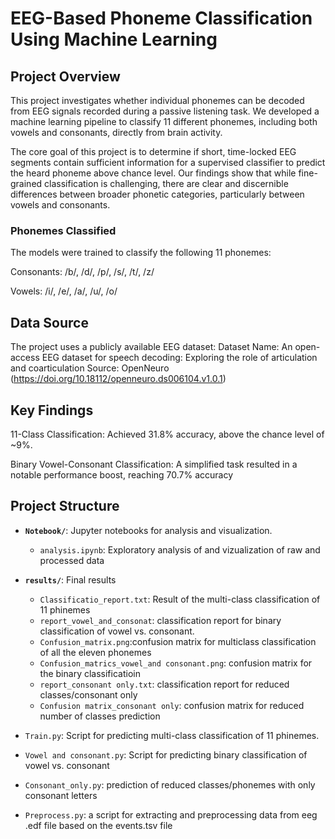 # EEG-Based Phoneme Classification Using Machine Learning
## Project Overview
This project investigates whether individual phonemes can be decoded from EEG signals recorded during a passive listening task. We developed a machine learning pipeline to classify 11 different phonemes, including both vowels and consonants, directly from brain activity.

The core goal of this project is to determine if short, time-locked EEG segments contain sufficient information for a supervised classifier to predict the heard phoneme above chance level. Our findings show that while fine-grained classification is challenging, there are clear and discernible differences between broader phonetic categories, particularly between vowels and consonants.

### Phonemes Classified
The models were trained to classify the following 11 phonemes:

Consonants: /b/, /d/, /p/, /s/, /t/, /z/

Vowels: /i/, /e/, /a/, /u/, /o/
## Data Source
The project uses a publicly available EEG dataset:
Dataset Name: An open-access EEG dataset for speech decoding: Exploring the role of articulation and coarticulation
Source: OpenNeuro (https://doi.org/10.18112/openneuro.ds006104.v1.0.1)
## Key Findings
11-Class Classification: Achieved 31.8% accuracy, above the chance level of ~9%.

Binary Vowel-Consonant Classification: A simplified task resulted in a notable performance boost, reaching 70.7% accuracy
## Project Structure

- **`Notebook/`**: Jupyter notebooks for analysis and visualization.
  - `analysis.ipynb`: Exploratory analysis of and vizualization of raw and processed data 
 - **`results/`**: Final results 
   - `Classificatio_report.txt`: Result of the multi-class classification of 11 phinemes
   -  `report_vowel_and_consonat`: classification report for binary classification of vowel vs. consonant.
   -  `Confusion_matrix.png`:confusion matrix for multiclass classification of all the eleven phonemes
   -   `Confusion_matrics_vowel_and consonant.png`: confusion matrix for the binary classificatioin
   -    `report_consonant only.txt`: classification report for reduced classes/consonant only
   -    `Confusion matrix_consonant only`: confusion matrix for reduced number of classes prediction

  - `Train.py`: Script for predicting multi-class classification of 11 phinemes.
  - `Vowel and consonant.py`: Script for predicting binary classification of vowel vs. consonant
  - `Consonant_only.py`: prediction of reduced classes/phonemes with only consonant letters
  - `Preprocess.py`: a script for extracting and preprocessing data from eeg .edf file based on the events.tsv file
